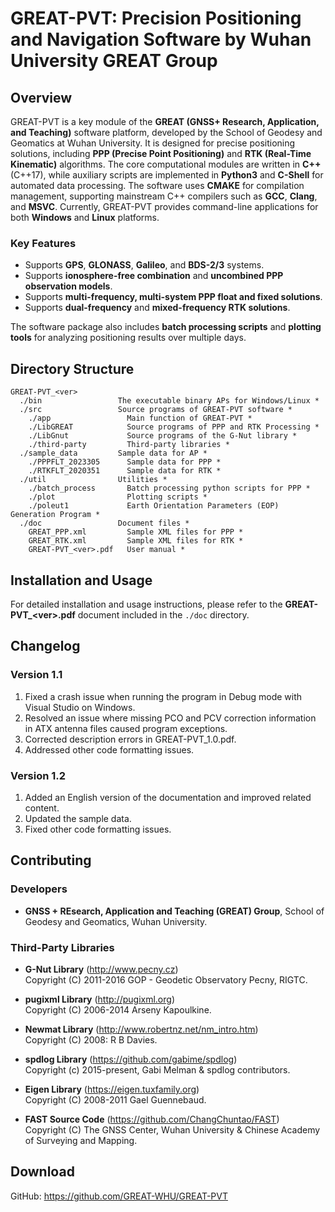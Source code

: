 # GREAT-PVT: Precision Positioning and Navigation Software by Wuhan University GREAT Group

## Overview

GREAT-PVT is a key module of the **GREAT (GNSS+ Research, Application, and Teaching)** software platform, developed by the School of Geodesy and Geomatics at Wuhan University. It is designed for precise positioning solutions, including **PPP (Precise Point Positioning)** and **RTK (Real-Time Kinematic)** algorithms. The core computational modules are written in **C++** (C++17), while auxiliary scripts are implemented in **Python3** and **C-Shell** for automated data processing. The software uses **CMAKE** for compilation management, supporting mainstream C++ compilers such as **GCC**, **Clang**, and **MSVC**. Currently, GREAT-PVT provides command-line applications for both **Windows** and **Linux** platforms.

### Key Features
- Supports **GPS**, **GLONASS**, **Galileo**, and **BDS-2/3** systems.
- Supports **ionosphere-free combination** and **uncombined PPP observation models**.
- Supports **multi-frequency, multi-system PPP float and fixed solutions**.
- Supports **dual-frequency** and **mixed-frequency RTK solutions**.

The software package also includes **batch processing scripts** and **plotting tools** for analyzing positioning results over multiple days.

## Directory Structure
```
GREAT-PVT_<ver>	
  ./bin	                The executable binary APs for Windows/Linux *
  ./src	                Source programs of GREAT-PVT software *
    ./app                 Main function of GREAT-PVT *
    ./LibGREAT            Source programs of PPP and RTK Processing *
    ./LibGnut             Source programs of the G-Nut library *
    ./third-party         Third-party libraries *
  ./sample_data         Sample data for AP *
    ./PPPFLT_2023305      Sample data for PPP *
    ./RTKFLT_2020351      Sample data for RTK *
  ./util                Utilities *
    ./batch_process       Batch processing python scripts for PPP *
    ./plot                Plotting scripts *
    ./poleut1             Earth Orientation Parameters (EOP) Generation Program *
  ./doc                 Document files *
    GREAT_PPP.xml         Sample XML files for PPP *
    GREAT_RTK.xml         Sample XML files for RTK *
    GREAT-PVT_<ver>.pdf   User manual *
```

## Installation and Usage

For detailed installation and usage instructions, please refer to the **GREAT-PVT_\<ver>.pdf** document included in the `./doc` directory.

## Changelog
### Version 1.1
1. Fixed a crash issue when running the program in Debug mode with Visual Studio on Windows.
2. Resolved an issue where missing PCO and PCV correction information in ATX antenna files caused program exceptions.
3. Corrected description errors in GREAT-PVT_1.0.pdf.
4. Addressed other code formatting issues.

### Version 1.2
1. Added an English version of the documentation and improved related content.
2. Updated the sample data.
3. Fixed other code formatting issues.

## Contributing

### Developers
- **GNSS + REsearch, Application and Teaching (GREAT) Group**, School of Geodesy and Geomatics, Wuhan University.

### Third-Party Libraries
- **G-Nut Library** (http://www.pecny.cz)  
  Copyright (C) 2011-2016 GOP - Geodetic Observatory Pecny, RIGTC.
  
- **pugixml Library** (http://pugixml.org)  
  Copyright (C) 2006-2014 Arseny Kapoulkine.

- **Newmat Library** (http://www.robertnz.net/nm_intro.htm)  
  Copyright (C) 2008: R B Davies.

- **spdlog Library** (https://github.com/gabime/spdlog)  
  Copyright (c) 2015-present, Gabi Melman & spdlog contributors.

- **Eigen Library** (https://eigen.tuxfamily.org)  
  Copyright (C) 2008-2011 Gael Guennebaud.

- **FAST Source Code** (https://github.com/ChangChuntao/FAST)  
  Copyright (C) The GNSS Center, Wuhan University & Chinese Academy of Surveying and Mapping.


## Download

GitHub: https://github.com/GREAT-WHU/GREAT-PVT


